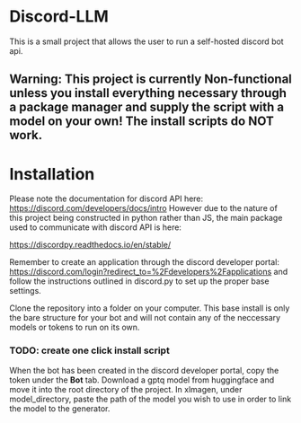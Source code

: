 # Discord-LLM
This is a small project that allows the user to run a self-hosted discord bot api. 

## Warning: This project is currently **Non-functional** unless you install everything necessary through a package manager and supply the script with a model on your own! The install scripts do **NOT** work.

# Installation
Please note the documentation for discord API here: https://discord.com/developers/docs/intro
However due to the nature of this project being constructed in python rather than JS, the main package used to communicate with discord API is here:

https://discordpy.readthedocs.io/en/stable/

Remember to create an application through the discord developer portal: https://discord.com/login?redirect_to=%2Fdevelopers%2Fapplications
and follow the instructions outlined in discord.py to set up the proper base settings.

Clone the repository into a folder on your computer. This base install is only the bare structure for your bot and will not contain any of the neccessary models or tokens to run on its own.

### TODO: create one click install script

When the bot has been created in the discord developer portal, copy the token under the **Bot** tab.
Download a gptq model from huggingface and move it into the root directory of the project. In xlmagen, under model_directory, paste the path of the model you wish to use in order to link the model to the generator.
